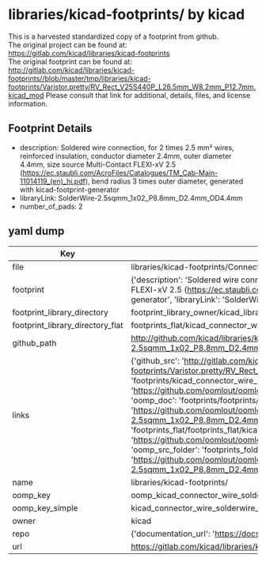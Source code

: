 # libraries/kicad-footprints/ by kicad  
This is a harvested standardized copy of a footprint from github.  
The original project can be found at:  
https://gitlab.com/kicad/libraries/kicad-footprints  
The original footprint can be found at:
http://gitlab.com/kicad/libraries/kicad-footprints//blob/master/tmp/libraries/kicad-footprints/Varistor.pretty/RV_Rect_V25S440P_L26.5mm_W8.2mm_P12.7mm.kicad_mod
Please consult that link for additional, details, files, and license information.  
## Footprint Details
* description: Soldered wire connection, for 2 times 2.5 mm² wires, reinforced insulation, conductor diameter 2.4mm, outer diameter 4.4mm, size source Multi-Contact FLEXI-xV 2.5 (https://ec.staubli.com/AcroFiles/Catalogues/TM_Cab-Main-11014119_(en)_hi.pdf), bend radius 3 times outer diameter, generated with kicad-footprint-generator  
* libraryLink: SolderWire-2.5sqmm_1x02_P8.8mm_D2.4mm_OD4.4mm  
* number_of_pads: 2  
## yaml dump  
| Key | Value |  
| --- | --- |  
| file | libraries/kicad-footprints/Connector_Wire.pretty/SolderWire-2.5sqmm_1x02_P8.8mm_D2.4mm_OD4.4mm.kicad_mod |  
| footprint | {'description': 'Soldered wire connection, for 2 times 2.5 mm² wires, reinforced insulation, conductor diameter 2.4mm, outer diameter 4.4mm, size source Multi-Contact FLEXI-xV 2.5 (https://ec.staubli.com/AcroFiles/Catalogues/TM_Cab-Main-11014119_(en)_hi.pdf), bend radius 3 times outer diameter, generated with kicad-footprint-generator', 'libraryLink': 'SolderWire-2.5sqmm_1x02_P8.8mm_D2.4mm_OD4.4mm', 'number_of_pads': 2} |  
| footprint_library_directory | footprint_library_owner/kicad_libraries/kicad-footprints/ |  
| footprint_library_directory_flat | footprints_flat/kicad_connector_wire_solderwire_2_5sqmm_1x02_p8_8mm_d2_4mm_od4_4mm/working |  
| github_path | http://github.com/kicad/libraries/kicad-footprints//blob/master/tmp/libraries/kicad-footprints/Connector_Wire.pretty/SolderWire-2.5sqmm_1x02_P8.8mm_D2.4mm_OD4.4mm.kicad_mod |  
| links | {'github_src': 'http://gitlab.com/kicad/libraries/kicad-footprints//blob/master/tmp/libraries/kicad-footprints/Varistor.pretty/RV_Rect_V25S440P_L26.5mm_W8.2mm_P12.7mm.kicad_mod', 'github_src_repo': 'https://gitlab.com/kicad/libraries/kicad-footprints', 'oomp_bot': 'footprints/kicad_connector_wire_solderwire_2_5sqmm_1x02_p8_8mm_d2_4mm_od4_4mm/working', 'oomp_bot_github': 'https://github.com/oomlout/oomlout_oomp_footprint_bot/tree/main/footprints/kicad_connector_wire_solderwire_2_5sqmm_1x02_p8_8mm_d2_4mm_od4_4mm/working', 'oomp_doc': 'footprints/footprints/kicad/Connector_Wire/SolderWire-2.5sqmm_1x02_P8.8mm_D2.4mm_OD4.4mm/working/', 'oomp_doc_github': 'https://github.com/oomlout/oomlout_oomp_footprint_doc/tree/main/footprints/footprints/kicad/Connector_Wire/SolderWire-2.5sqmm_1x02_P8.8mm_D2.4mm_OD4.4mm/working', 'oomp_src_flat': 'footprints_flat/footprints_flat/kicad_connector_wire_solderwire_2_5sqmm_1x02_p8_8mm_d2_4mm_od4_4mm/working', 'oomp_src_flat_github': 'https://github.com/oomlout/oomlout_oomp_footprint_src/tree/main/footprints_flat/kicad_connector_wire_solderwire_2_5sqmm_1x02_p8_8mm_d2_4mm_od4_4mm/working', 'oomp_src_folder': 'footprints_folder/footprints_folder/kicad/Connector_Wire/SolderWire-2.5sqmm_1x02_P8.8mm_D2.4mm_OD4.4mm/working', 'oomp_src_folder_github': 'https://github.com/oomlout/oomlout_oomp_footprint_src/tree/main/footprints_folder/kicad/Connector_Wire/SolderWire-2.5sqmm_1x02_P8.8mm_D2.4mm_OD4.4mm/working'} |  
| name | libraries/kicad-footprints/ |  
| oomp_key | oomp_kicad_connector_wire_solderwire_2_5sqmm_1x02_p8_8mm_d2_4mm_od4_4mm |  
| oomp_key_simple | kicad_connector_wire_solderwire_2_5sqmm_1x02_p8_8mm_d2_4mm_od4_4mm |  
| owner | kicad |  
| repo | {'documentation_url': 'https://docs.github.com/rest/repos/repos#get-a-repository', 'message': 'Not Found'} |  
| url | https://gitlab.com/kicad/libraries/kicad-footprints |  


